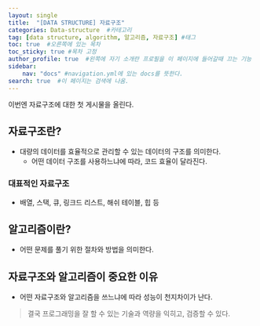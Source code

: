 ```yaml
---
layout: single
title:  "[DATA STRUCTURE] 자료구조"
categories: Data-structure  #카테고리
tag: [data structure, algorithm, 알고리즘, 자료구조] #태그
toc: true  #오른쪽에 있는 목차
toc_sticky: true #목차 고정
author_profile: true  #왼쪽에 자기 소개란 프로필을 이 페이지에 들어갈때 끄는 기능
sidebar:
    nav: "docs" #navigation.yml에 있는 docs를 뜻한다.
search: true  #이 페이지는 검색에 나옴.
---
```


이번엔 자료구조에 대한 첫 게시물을 올린다. 

## 자료구조란?
- 대량의 데이터를 효율적으로 관리할 수 있는 데이터의 구조를 의미한다.
  - 어떤 데이터 구조를 사용하느냐에 따라, 코드 효율이 달라진다.

### 대표적인 자료구조
- 배열, 스택, 큐, 링크드 리스트, 해쉬 테이블, 힙 등

## 알고리즘이란?
- 어떤 문제를 풀기 위한 절차와 방법을 의미한다.

## 자료구조와 알고리즘이 중요한 이유
- 어떤 자료구조와 알고리즘을 쓰느냐에 따라 성능이 천지차이가 난다.
> 결국 프로그래밍을 잘 할 수 있는 기술과 역량을 익히고, 검증할 수 있다.

